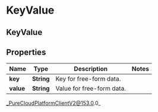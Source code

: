# KeyValue

## KeyValue

## Properties

|Name | Type | Description | Notes|
|------------ | ------------- | ------------- | -------------|
| **key** | **String** | Key for free-form data. | |
| **value** | **String** | Value for free-form data. | |



_PureCloudPlatformClientV2@153.0.0_
